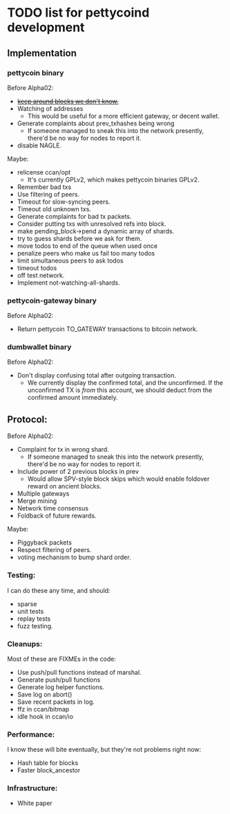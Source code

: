 # TODO list for pettycoind development #

## Implementation ##

### pettycoin binary ###

Before Alpha02:

* [<del>keep around blocks we don't know.</del>](https://github.com/rustyrussell/pettycoin/commit/e37c62e40d2346d2e8ede158fba344355b4aad01#diff-d41d8cd98f00b204e9800998ecf8427e)
* Watching of addresses
    * This would be useful for a more efficient gateway, or decent wallet.
* Generate complaints about prev_txhashes being wrong
    * If someone managed to sneak this into the network presently, there'd
	  be no way for nodes to report it.
* disable NAGLE.
 
Maybe:

* relicense ccan/opt
  * It's currently GPLv2, which makes pettycoin binaries GPLv2.
* Remember bad txs
* Use filtering of peers.
* Timeout for slow-syncing peers.
* Timeout old unknown txs.
* Generate complaints for bad tx packets.
* Consider putting txs with unresolved refs into block.
* make pending_block->pend a dynamic array of shards.
* try to guess shards before we ask for them.
* move todos to end of the queue when used once
* penalize peers who make us fail too many todos
* limit simultaneous peers to ask todos
* timeout todos
* off test network.
* Implement not-watching-all-shards.

### pettycoin-gateway binary ###

Before Alpha02:

* Return pettycoin TO_GATEWAY transactions to bitcoin network.

### dumbwallet binary ###

Before Alpha02:

* Don't display confusing total after outgoing transaction.
    * We currently display the confirmed total, and the unconfirmed.  If
	  the unconfirmed TX is *from* this account, we should deduct from the
	  confirmed amount immediately.

## Protocol: ##

Before Alpha02:

* Complaint for tx in wrong shard.
    * If someone managed to sneak this into the network presently, there'd
	  be no way for nodes to report it.
* Include power of 2 previous blocks in prev
    * Would allow SPV-style block skips which would enable foldover reward on ancient blocks.
* Multiple gateways
* Merge mining
* Network time consensus
* Foldback of future rewards.

Maybe:

* Piggyback packets
* Respect filtering of peers.
* voting mechanism to bump shard order.

### Testing: ###

I can do these any time, and should:

* sparse
* unit tests
* replay tests
* fuzz testing.

### Cleanups: ###

Most of these are FIXMEs in the code:

* Use push/pull functions instead of marshal.
* Generate push/pull functions
* Generate log helper functions.
* Save log on abort()
* Save recent packets in log.
* ffz in ccan/bitmap
* idle hook in ccan/io

### Performance: ###

I know these will bite eventually, but they're not problems right now:

* Hash table for blocks
* Faster block_ancestor

### Infrastructure: ###

* White paper
